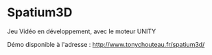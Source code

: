 # Spatium3D
Jeu Vidéo en développement, avec le moteur UNITY

Démo disponible à l'adresse : http://www.tonychouteau.fr/spatium3d/
